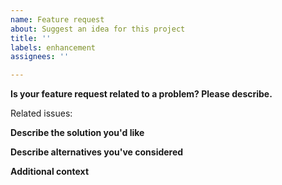 ```yaml
---
name: Feature request
about: Suggest an idea for this project
title: ''
labels: enhancement
assignees: ''

---
```


**Is your feature request related to a problem? Please describe.**
<!--
A clear and concise description of what the problem is. Ex. I'm always frustrated when [...]
-->
Related issues: <!-- e.g. #123, #456 -->

**Describe the solution you'd like**
<!-- A clear and concise description of what you want to happen. -->

**Describe alternatives you've considered**
<!-- A clear and concise description of any alternative solutions or features you've considered. -->

**Additional context**
<!-- Add any other context or screenshots about the feature request here. -->
